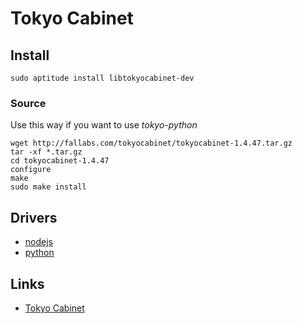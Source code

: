 # Tokyo Cabinet

## Install

    sudo aptitude install libtokyocabinet-dev

### Source

Use this way if you want to use *tokyo-python*

    wget http://fallabs.com/tokyocabinet/tokyocabinet-1.4.47.tar.gz
    tar -xf *.tar.gz
    cd tokyocabinet-1.4.47
    configure
    make
    sudo make install

## Drivers

* [nodejs](https://github.com/edvakf/node-tokyocabinet)
* [python](http://packages.python.org/tokyocabinet-python/)

## Links
* [Tokyo Cabinet](http://fallabs.com/tokyocabinet/)
